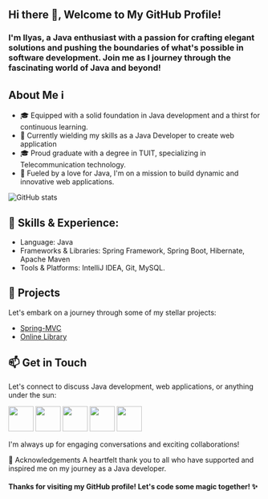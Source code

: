 ## Hi there 👋, Welcome to My GitHub Profile!
### I'm Ilyas, a Java enthusiast with a passion for crafting elegant solutions and pushing the boundaries of what's possible in software development. Join me as I journey through the fascinating world of Java and beyond!
## About Me ℹ️
* 🎓 Equipped with a solid foundation in Java development and a thirst for continuous learning.
* 💼 Currently wielding my skills as a Java Developer to create web application
* 🎓 Proud graduate with a degree in TUIT, specializing in Telecommunication technology.
* 🚀  Fueled by a love for Java, I'm on a mission to build dynamic and innovative web applications.

 ![GitHub stats](https://github-readme-stats.vercel.app/api?username=IlyasNasirov&show_icons=true)  

## 🔧 Skills & Experience:
* Language: Java
* Frameworks & Libraries: Spring Framework, Spring Boot, Hibernate, Apache Maven
* Tools & Platforms: IntelliJ IDEA, Git, MySQL.
## 🚀 Projects
Let's embark on a journey through some of my stellar projects:
* [Spring-MVC](https://github.com/IlyasNasirov/spring-MVC)
* [Online Library](https://github.com/IlyasNasirov/online_library)


## 📫 Get in Touch
Let's connect to discuss Java development, web applications, or anything under the sun:

<a href="http://bit.ly/Instlyas2d"><img src="https://github.com/IlyasNasirov/spring_mvc.Pr_1/assets/80934826/98d56bad-4af6-4b3c-b197-27c3aca2cf16" width="50"></a>
<a href="http://bit.ly/fbIlyas2d"><img src="https://github.com/IlyasNasirov/spring_mvc.Pr_1/assets/80934826/8b8845e7-9efd-4062-b3a2-54e75d29913a" width="50"></a>
<a href="http://bit.ly/lnIlyas2d"><img src="https://github.com/IlyasNasirov/spring_mvc.Pr_1/assets/80934826/66d3a764-944e-479e-9058-cfd8a354c8aa" width="50"></a>
<a href="http://bit.ly/tgIlyas2d"><img src="https://github.com/IlyasNasirov/spring_mvc.Pr_1/assets/80934826/93e5e4ef-e9ab-4270-9c9f-b86dc9e68b9f" width="50"></a>
<a href="http://bit.ly/3Iea302"><img src="https://github.com/IlyasNasirov/spring_mvc.Pr_1/assets/80934826/73d6f2cf-b935-445c-9831-520ce57708a5" width="50"></a>

I'm always up for engaging conversations and exciting collaborations!

🙏 Acknowledgements
A heartfelt thank you to all who have supported and inspired me on my journey as a Java developer.

#### Thanks for visiting my GitHub profile! Let's code some magic together! ✨
